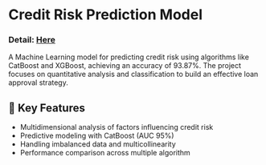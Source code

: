 # Credit Risk Prediction Model

### Detail: [Here](https://github.com/phoenisnguyn/Credit_Risk_Prediction_Model/blob/main/Credit_Risk_final%20(2).ipynb)

A Machine Learning model for predicting credit risk using algorithms like CatBoost and XGBoost, achieving an accuracy of 93.87%. The project focuses on quantitative analysis and classification to build an effective loan approval strategy.



## 🚀 Key Features

- Multidimensional analysis of factors influencing credit risk
- Predictive modeling with CatBoost (AUC 95%)
- Handling imbalanced data and multicollinearity
- Performance comparison across multiple algorithm
